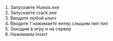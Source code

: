 1) Запускаете Huesis.exe
2) Запускаете crack.exe
3) Вводите любой ключ
4) Вводите 1 нажимаете ентер слышим пип пип 
5) Заходим в игру и на сервер 
6) Нажимаем insert
